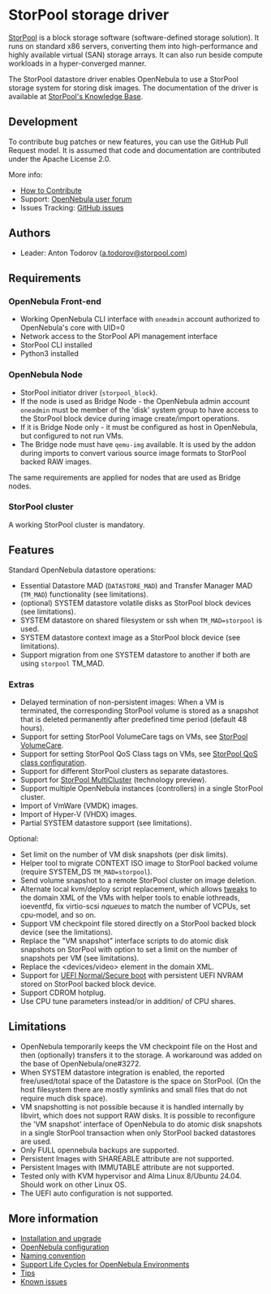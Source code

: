 # StorPool storage driver

[StorPool](https://storpool.com/) is a block storage software (software-defined storage solution). It runs on standard x86 servers, converting them into high-performance and highly available virtual (SAN) storage arrays. It can also run beside compute workloads in a hyper-converged manner.

The StorPool datastore driver enables OpenNebula to use a StorPool storage system for storing disk images.
The documentation of the driver is available at [StorPool's Knowledge Base](https://kb.storpool.com/storpool_integrations/OpenNebula/).

## Development

To contribute bug patches or new features, you can use the GitHub Pull Request model. It is assumed that code and documentation are contributed under the Apache License 2.0.

More info:

* [How to Contribute](http://opennebula.io/contribute/)
* Support: [OpenNebula user forum](https://forum.opennebula.io/c/integration/33)
* Issues Tracking: [GitHub issues](https://github.com/OpenNebula/addon-storpool/issues)

## Authors

* Leader: Anton Todorov (a.todorov@storpool.com)

## Requirements

### OpenNebula Front-end

* Working OpenNebula CLI interface with `oneadmin` account authorized to OpenNebula's core with UID=0
* Network access to the StorPool API management interface
* StorPool CLI installed
* Python3 installed

### OpenNebula Node

* StorPool initiator driver (`storpool_block`).
* If the node is used as Bridge Node - the OpenNebula admin account `oneadmin` must be member of the 'disk' system group to have access to the StorPool block device during image create/import operations.
* If it is Bridge Node only - it must be configured as host in OpenNebula, but configured to not run VMs.
* The Bridge node must have `qemu-img` available. It is used by the addon during imports to convert various source image formats to StorPool backed RAW images.

The same requirements are applied for nodes that are used as Bridge nodes.

### StorPool cluster

A working StorPool cluster is mandatory.

## Features

Standard OpenNebula datastore operations:

* Essential Datastore MAD (`DATASTORE_MAD`) and Transfer Manager MAD (`TM_MAD`) functionality (see limitations).
* (optional) SYSTEM datastore volatile disks as StorPool block devices (see limitations).
* SYSTEM datastore on shared filesystem or ssh when `TM_MAD=storpool` is used.
* SYSTEM datastore context image as a StorPool block device (see limitations).
* Support migration from one SYSTEM datastore to another if both are using `storpool` TM_MAD.

### Extras

* Delayed termination of non-persistent images: When a VM is terminated, the corresponding StorPool volume is stored as a snapshot that is deleted permanently after predefined time period (default 48 hours).
* Support for setting StorPool VolumeCare tags on VMs, see [StorPool VolumeCare](docs/volumecare.md).
* Support for setting StorPool QoS Class tags on VMs, see [StorPool QoS class configuration](docs/qosclass.md).
* Support for different StorPool clusters as separate datastores.
* Support for [StorPool MultiCluster](https://kb.storpool.com/admin_guide/multi/multicluster_intro.html) (technology preview).
* Support multiple OpenNebula instances (controllers) in a single StorPool cluster.
* Import of VmWare (VMDK) images.
* Import of Hyper-V (VHDX) images.
* Partial SYSTEM datastore support (see limitations).

Optional:

* Set limit on the number of VM disk snapshots (per disk limits).
* Helper tool to migrate CONTEXT ISO image to StorPool backed volume (require SYSTEM_DS `TM_MAD=storpool`).
* Send volume snapshot to a remote StorPool cluster on image deletion.
* Alternate local kvm/deploy script replacement, which allows [tweaks](docs/deploy_tweaks.md) to the domain XML of the VMs with helper tools to enable iothreads, ioeventfd, fix virtio-scsi _nqueues_ to match the number of VCPUs, set cpu-model, and so on.
* Support VM checkpoint file stored directly on a StorPool backed block device (see the limitations).
* Replace the "VM snapshot" interface scripts to do atomic disk snapshots on StorPool with option to set a limit on the number of snapshots per VM (see limitations).
* Replace the <devices/video> element in the domain XML.
* Support for [UEFI Normal/Secure boot](docs/uefi_boot.md) with persistent UEFI NVRAM stored on StorPool backed block device.
* Support CDROM hotplug.
* Use CPU tune parameters instead/or in addition/ of CPU shares.


## Limitations

* OpenNebula temporarily keeps the VM checkpoint file on the Host and then (optionally) transfers it to the storage. A workaround was added on the base of OpenNebula/one#3272.
* When SYSTEM datastore integration is enabled, the reported free/used/total space of the Datastore is the space on StorPool. (On the host filesystem there are mostly symlinks and small files that do not require much disk space).
* VM snapshotting is not possible because it is handled internally by libvirt, which does not support RAW disks. It is possible to reconfigure the 'VM snapshot' interface of OpenNebula to do atomic disk snapshots in a single StorPool transaction when only StorPool backed datastores are used.
* Only FULL opennebula backups are supported.
* Persistent Images with SHAREABLE attribute are not supported.
* Persistent Images with IMMUTABLE attribute are not supported.
* Tested only with KVM hypervisor and Alma Linux 8/Ubuntu 24.04. Should work on other Linux OS.
* The UEFI auto configuration is not supported.

## More information

* [Installation and upgrade](docs/installation.md)
* [OpenNebula configuration](docs/one_configuration.md)
* [Naming convention](docs/naming_convention.md)
* [Support Life Cycles for OpenNebula Environments](https://kb.storpool.com/storpool_integrations/OpenNebula/support_lifecycle.html)
* [Tips](docs/tips.md)
* [Known issues](docs/known_issues.md)
